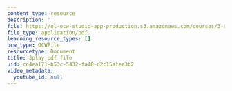 ```yaml
---
content_type: resource
description: ''
file: https://ol-ocw-studio-app-production.s3.amazonaws.com/courses/3-091-introduction-to-solid-state-chemistry-fall-2018/cd4ea171b53c5432fa48d2c15afea3b2_uVGQayrQ9JA.pdf
file_type: application/pdf
learning_resource_types: []
ocw_type: OCWFile
resourcetype: Document
title: 3play pdf file
uid: cd4ea171-b53c-5432-fa48-d2c15afea3b2
video_metadata:
  youtube_id: null
---
```

